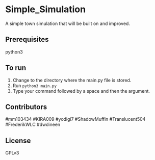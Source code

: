 # Simple_Simulation
A simple town simulation that will be built on and improved.

## Prerequisites
python3

## To run
1. Change to the directory where the main.py file is stored.
2. Run `python3 main.py`
3. Type your command followed by a space and then the argument.

## Contributors
#mm103434
#KIRA009
#yodigi7
#ShadowMuffin
#Translucent504
#FrederikWLC
#dwdineen

## License
GPLv3



